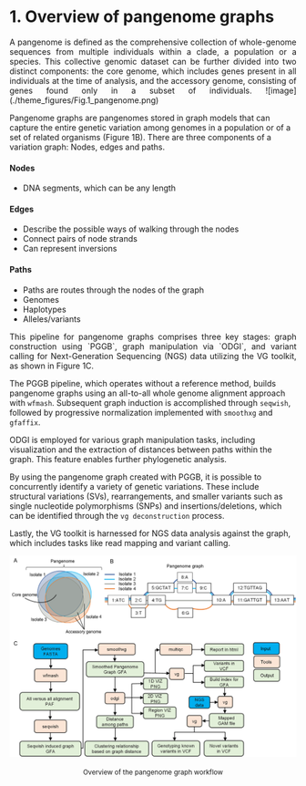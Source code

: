 # 1. Overview of pangenome graphs 
<p align="justify">
A pangenome is defined as the comprehensive collection of whole-genome sequences from multiple individuals within a clade, a population or a species. This collective genomic dataset can be further divided into two distinct components: the core genome, which includes genes present in all individuals at the time of analysis, and the accessory genome, consisting of genes found only in a subset of individuals. 
![image](./theme_figures/Fig.1_pangenome.png)
 
Pangenome graphs are pangenomes stored in graph models that can capture the entire genetic variation among genomes in a population or of a set of related organisms (Figure 1B). There are three components of a variation graph: Nodes, edges and paths.
</p>

#### **Nodes**
- DNA segments, which can be any length 


#### **Edges** 
- Describe the possible ways of walking through the nodes
- Connect pairs of node strands
- Can represent inversions 


#### **Paths** 
- Paths are routes through the nodes of the graph
- Genomes
- Haplotypes
- Alleles/variants 

<p align="justify">
This pipeline for pangenome graphs comprises three key stages: graph construction using `PGGB`, graph manipulation via `ODGI`, and variant calling for Next-Generation Sequencing (NGS) data utilizing the VG toolkit, as shown in Figure 1C.

The PGGB pipeline, which operates without a reference method, builds pangenome graphs using an all-to-all whole genome alignment approach with `wfmash`. Subsequent graph induction is accomplished through `seqwish`, followed by progressive normalization implemented with `smoothxg` and `gfaffix`.

ODGI is employed for various graph manipulation tasks, including visualization and the extraction of distances between paths within the graph. This feature enables further phylogenetic analysis.

By using the pangenome graph created with PGGB, it is possible to concurrently identify a variety of genetic variations. These include structural variations (SVs), rearrangements, and smaller variants such as single nucleotide polymorphisms (SNPs) and insertions/deletions, which can be identified through the `vg deconstruction` process.

Lastly, the VG toolkit is harnessed for NGS data analysis against the graph, which includes tasks like read mapping and variant calling.

</p>

![image](./theme_figures/Fig.1_overview%20of%20pangenome%20graph%20pipeline.png)

<center><small>Overview of the pangenome graph workflow</small></center>
